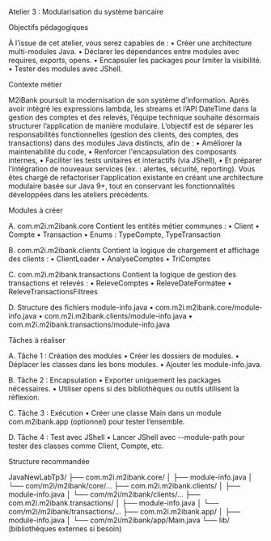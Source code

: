 Atelier 3 : Modularisation du système bancaire

Objectifs pédagogiques

À l’issue de cet atelier, vous serez capables de :
•	Créer une architecture multi-modules Java.
•	Déclarer les dépendances entre modules avec requires, exports, opens.
•	Encapsuler les packages pour limiter la visibilité.
•	Tester des modules avec JShell.

Contexte métier

M2iBank poursuit la modernisation de son système d’information. Après avoir intégré les expressions lambda, les streams et l’API DateTime dans la gestion des comptes et des relevés, l’équipe technique souhaite désormais structurer l’application de manière modulaire. L’objectif est de séparer les responsabilités fonctionnelles (gestion des clients, des comptes, des transactions) dans des modules Java distincts, afin de :
•	Améliorer la maintenabilité du code,
•	Renforcer l'encapsulation des composants internes,
•	Faciliter les tests unitaires et interactifs (via JShell),
•	Et préparer l’intégration de nouveaux services (ex. : alertes, sécurité, reporting).
Vous êtes chargé de refactoriser l’application existante en créant une architecture modulaire basée sur Java 9+, tout en conservant les fonctionnalités développées dans les ateliers précédents.

Modules à créer

A.	com.m2i.m2ibank.core
Contient les entités métier communes :
•	Client
•	Compte
•	Transaction
•	Enums : TypeCompte, TypeTransaction

B.	com.m2i.m2ibank.clients
Contient la logique de chargement et affichage des clients :
•	ClientLoader
•	AnalyseComptes
•	TriComptes

C.	com.m2i.m2ibank.transactions
Contient la logique de gestion des transactions et relevés :
•	ReleveComptes
•	ReleveDateFormatee
•	ReleveTransactionsFiltrees

D.	Structure des fichiers module-info.java
•	com.m2i.m2ibank.core/module-info.java
•	com.m2i.m2ibank.clients/module-info.java
•	com.m2i.m2ibank.transactions/module-info.java

Tâches à réaliser

A.	Tâche 1 : Création des modules
•	Créer les dossiers de modules.
•	Déplacer les classes dans les bons modules.
•	Ajouter les module-info.java.

B.	Tâche 2 : Encapsulation
•	Exporter uniquement les packages nécessaires.
•	Utiliser opens si des bibliothèques ou outils utilisent la réflexion.

C.	Tâche 3 : Exécution
•	Créer une classe Main dans un module com.m2ibank.app (optionnel) pour tester l’ensemble.

D.	Tâche 4 : Test avec JShell
•	Lancer JShell avec --module-path pour tester des classes comme Client, Compte, etc.

Structure recommandée

JavaNewLabTp3/
├── com.m2i.m2ibank.core/
│   ├── module-info.java
│   └── com/m2i/m2ibank/core/...
├── com.m2i.m2ibank.clients/
│   ├── module-info.java
│   └── com/m2i/m2ibank/clients/...
├── com.m2i.m2ibank.transactions/
│   ├── module-info.java
│   └── com/m2i/m2ibank/transactions/...
├── com.m2i.m2ibank.app/
│   ├── module-info.java
│   └── com/m2i/m2ibank/app/Main.java
└── lib/ (bibliothèques externes si besoin)


